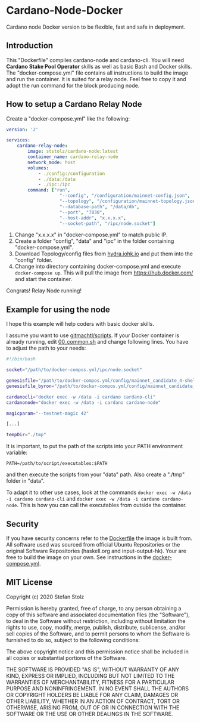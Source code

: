 # Cardano-Node-Docker

Cardano node Docker version to be flexible, fast and safe in deployment.

## Introduction

This "Dockerfile" compiles cardano-node and cardano-cli. You will need **Cardano Stake Pool Operator** skills as well as basic Bash and Docker skills. The "docker-compose.yml" file contains all instructions to build the image and run the container. It is suited for a relay node. Feel free to copy it and adopt the run command for the block producing node. 

## How to setup a Cardano Relay Node

Create a "docker-compose.yml" like the following:

```yml
version: '2'

services:
    cardano-relay-node:
        image: ststolz/cardano-node:latest
        container_name: cardano-relay-node
        network_mode: host
        volumes:
            - ./config:/configuration
            - ./data:/data
            - ./ipc:/ipc
        command: ["run", 
                    "--config", "/configuration/mainnet-config.json", 
                    "--topology", "/configuration/mainnet-topology.json", 
                    "--database-path", "/data/db", 
                    "--port", "7030", 
                    "--host-addr", "x.x.x.x", 
                    "--socket-path", "/ipc/node.socket"]
```

1. Change "x.x.x.x" in "docker-compose.yml" to match public IP.
2. Create a folder "config", "data" and "ipc" in the folder containing "docker-compose.yml".
3. Download Topology/config files from [hydra.iohk.io](https://hydra.iohk.io/build/3624229/download/1/index.html) and put them into the "config" folder.
4. Change into directory containing docker-compose.yml and execute `docker-compose up`. This will pull the image from https://hub.docker.com/ and start the container.

Congrats! Relay Node running!

## Example for using the node

I hope this example will help coders with basic docker skills. 

I assume you want to use [gitmachtl/scripts](https://github.com/gitmachtl/scripts/tree/master/cardano/mainnet). If your Docker container is already running, edit [00_common.sh](https://github.com/gitmachtl/scripts/blob/master/cardano/mainnet/00_common.sh) and change following lines. You have to adjust the path to your needs:

```bash
#!/bin/bash

socket="/path/to/docker-compos.yml/ipc/node.socket"

genesisfile="/path/to/docker-compos.yml/config/mainnet_candidate_4-shelley-genesis.json"           #Shelley
genesisfile_byron="/path/to/docker-compos.yml/config/mainnet_candidate_4-byron-genesis.json"       #Byron

cardanocli="docker exec -w /data -i cardano cardano-cli"
cardanonode="docker exec -w /data -i cardano cardano-node"

magicparam="--testnet-magic 42"

[...]

tempDir="./tmp"
```

It is important, to put the path of the scripts into your PATH environment variable:

```
PATH=/path/to/script/executables:$PATH
```

and then execute the scripts from your "data" path. Also create a "./tmp" folder in "data".

To adapt it to other use cases, look at the commands `docker exec -w /data -i cardano cardano-cli` and `docker exec -w /data -i cardano cardano-node`. This is how you can call the executables from outside the container. 

## Security 

If you have security concerns refer to the [Dockerfile](https://github.com/ststolz/Cardano-Node-Docker/blob/main/Dockerfile) the image is built from. All software used was sourced from official Ubuntu Repositories or the original Software Repositories (haskell.org and input-output-hk). Your are free to build the image on your own. See instructions in the [docker-compose.yml](https://github.com/ststolz/Cardano-Node-Docker/blob/main/docker-compose.yml).

## MIT License

Copyright (c) 2020 Stefan Stolz

Permission is hereby granted, free of charge, to any person obtaining a copy
of this software and associated documentation files (the "Software"), to deal
in the Software without restriction, including without limitation the rights
to use, copy, modify, merge, publish, distribute, sublicense, and/or sell
copies of the Software, and to permit persons to whom the Software is
furnished to do so, subject to the following conditions:

The above copyright notice and this permission notice shall be included in all
copies or substantial portions of the Software.

THE SOFTWARE IS PROVIDED "AS IS", WITHOUT WARRANTY OF ANY KIND, EXPRESS OR
IMPLIED, INCLUDING BUT NOT LIMITED TO THE WARRANTIES OF MERCHANTABILITY,
FITNESS FOR A PARTICULAR PURPOSE AND NONINFRINGEMENT. IN NO EVENT SHALL THE
AUTHORS OR COPYRIGHT HOLDERS BE LIABLE FOR ANY CLAIM, DAMAGES OR OTHER
LIABILITY, WHETHER IN AN ACTION OF CONTRACT, TORT OR OTHERWISE, ARISING FROM,
OUT OF OR IN CONNECTION WITH THE SOFTWARE OR THE USE OR OTHER DEALINGS IN THE
SOFTWARE.
